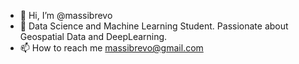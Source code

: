 - 👋 Hi, I’m @massibrevo
- 👀 Data Science and Machine Learning Student. Passionate about Geospatial Data and DeepLearning.
- 📫 How to reach me massibrevo@gmail.com

<!---
massibrevo/massibrevo is a ✨ special ✨ repository because its `README.md` (this file) appears on your GitHub profile.
You can click the Preview link to take a look at your changes.
--->
